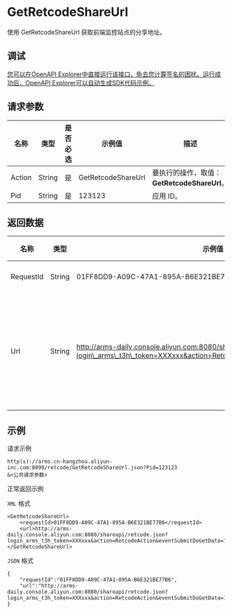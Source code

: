 # GetRetcodeShareUrl

使用 GetRetcodeShareUrl 获取前端监控站点的分享地址。

## 调试

[您可以在OpenAPI Explorer中直接运行该接口，免去您计算签名的困扰。运行成功后，OpenAPI Explorer可以自动生成SDK代码示例。](https://api.aliyun.com/#product=ARMS&api=GetRetcodeShareUrl&type=RPC&version=2019-08-08)

## 请求参数

|名称|类型|是否必选|示例值|描述|
|--|--|----|---|--|
|Action|String|是|GetRetcodeShareUrl|要执行的操作，取值：**GetRetcodeShareUrl**。 |
|Pid|String|是|123123|应用 ID。 |

## 返回数据

|名称|类型|示例值|描述|
|--|--|---|--|
|RequestId|String|01FF8DD9-A09C-47A1-895A-B6E321BE77B6|请求 ID |
|Url|String|http://arms-daily.console.aliyun.com:8080/shareapi/retcode.json?login\_arms\_t3h\_token=XXXxxx&action=RetcodeAction&eventSubmitDoGetData=1|前端监控站点的分享地址 |

## 示例

请求示例

```
http(s)://arms.cn-hangzhou.aliyun-inc.com:8099/retcode/GetRetcodeShareUrl.json?Pid=123123
&<公共请求参数>
```

正常返回示例

`XML` 格式

```
<GetRetcodeShareUrl>
    <requestId>01FF8DD9-A09C-47A1-895A-B6E321BE77B6</requestId>
    <url>http://arms-daily.console.aliyun.com:8080/shareapi/retcode.json?login_arms_t3h_token=XXXxxx&action=RetcodeAction&eventSubmitDoGetData=1</url>
</GetRetcodeShareUrl>
```

`JSON` 格式

```
{
	"requestId":"01FF8DD9-A09C-47A1-895A-B6E321BE77B6",
    "url":"http://arms-daily.console.aliyun.com:8080/shareapi/retcode.json?login_arms_t3h_token=XXXxxx&action=RetcodeAction&eventSubmitDoGetData=1"
}
```

